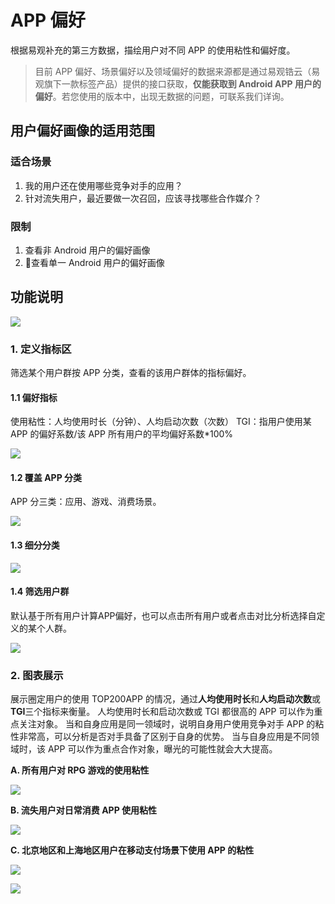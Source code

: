 # APP 偏好

根据易观补充的第三方数据，描绘用户对不同 APP 的使用粘性和偏好度。

> 目前 APP 偏好、场景偏好以及领域偏好的数据来源都是通过易观锆云（易观旗下一款标签产品）提供的接口获取，**仅能获取到 Android APP 用户的偏好**。若您使用的版本中，出现无数据的问题，可联系我们详询。

## 用户偏好画像的适用范围

### 适合场景

1. 我的用户还在使用哪些竞争对手的应用？
2. 针对流失用户，最近要做一次召回，应该寻找哪些合作媒介？

### 限制

1. 查看非 Android 用户的偏好画像 
2. 查看单一 Android 用户的偏好画像

## 功能说明

![ ](https://imguserradar.analysys.cn/fangzhou/img/2018/08/201808131528435138.png)

### 1. 定义指标区

筛选某个用户群按 APP 分类，查看的该用户群体的指标偏好。

#### 1.1 偏好指标

使用粘性：人均使用时长（分钟）、人均启动次数（次数） TGI：指用户使用某 APP 的偏好系数/该 APP 所有用户的平均偏好系数\*100%

![ ](https://imguserradar.analysys.cn/fangzhou/img/2018/08/201808131602163956.png)

#### 1.2 覆盖 APP 分类

APP 分三类：应用、游戏、消费场景。

![ ](https://imguserradar.analysys.cn/fangzhou/img/2018/08/201808131606548195.png)

#### 1.3 细分分类

![ ](https://imguserradar.analysys.cn/fangzhou/img/2018/08/201808131614488868.png)

#### 1.4 筛选用户群

默认基于所有用户计算APP偏好，也可以点击所有用户或者点击对比分析选择自定义的某个人群。

![ ](https://imguserradar.analysys.cn/fangzhou/img/2018/08/201808131703379881.png)

### 2. 图表展示

展示圈定用户的使用 TOP200APP 的情况，通过**人均使用时长**和**人均启动次数**或**TGI**三个指标来衡量。 人均使用时长和启动次数或 TGI 都很高的 APP 可以作为重点关注对象。 当和自身应用是同一领域时，说明自身用户使用竞争对手 APP 的粘性非常高，可以分析是否对手具备了区别于自身的优势。 当与自身应用是不同领域时，该 APP 可以作为重点合作对象，曝光的可能性就会大大提高。

**A. 所有用户对 RPG 游戏的使用粘性**

![ ](https://imguserradar.analysys.cn/fangzhou/img/2018/08/201808131704432984.png)

**B. 流失用户对日常消费 APP 使用粘性**

![ ](https://imguserradar.analysys.cn/fangzhou/img/2018/08/201808131711336382.png)

**C. 北京地区和上海地区用户在移动支付场景下使用 APP 的粘性**

![ ](https://imguserradar.analysys.cn/fangzhou/img/2018/08/201808131716364991.png)

![ ](https://imguserradar.analysys.cn/fangzhou/img/2018/08/201808131717366845.png)

